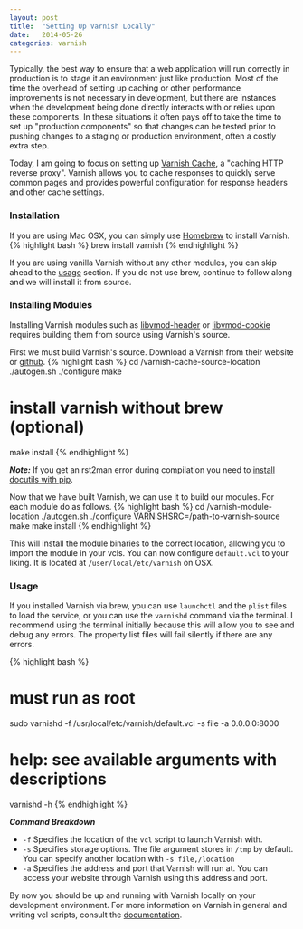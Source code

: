 ```yaml
---
layout: post
title:  "Setting Up Varnish Locally"
date:   2014-05-26
categories: varnish
---
```


Typically, the best way to ensure that a web application will run correctly in production is to
stage it an environment just like production. Most of the time the overhead of setting up caching or other
performance improvements is not necessary in development, but there are instances when the development
being done directly interacts with or relies upon these components. In these situations it often pays off
to take the time to set up "production components" so that changes can be tested prior to pushing changes
to a staging or production environment, often a costly extra step.

Today, I am going to focus on setting up [Varnish Cache](https://www.varnish-cache.org), a
"caching HTTP reverse proxy". Varnish allows you to cache responses to quickly serve common pages and
provides powerful configuration for response headers and other cache settings.

### Installation

If you are using Mac OSX, you can simply use [Homebrew](http://brew.sh/) to install Varnish.
{% highlight bash %}
brew install varnish
{% endhighlight %}

If you are using vanilla Varnish without any other modules, you can skip ahead to the [usage](#usage) section.
If you do not use brew, continue to follow along and we will install it from source.

### Installing Modules

Installing Varnish modules such as [libvmod-header](https://github.com/varnish/libvmod-header) or
[libvmod-cookie](https://github.com/lkarsten/libvmod-cookie) requires building them from source
using Varnish's source.

First we must build Varnish's source. Download a Varnish from their website or [github](https://github.com/varnish/Varnish-Cache).
{% highlight bash %}
cd /varnish-cache-source-location
./autogen.sh
./configure
make

# install varnish without brew (optional)
make install
{% endhighlight %}

***Note:*** If you get an rst2man error during compilation you need to [install docutils with pip](http://stackoverflow.com/a/12813081).

Now that we have built Varnish, we can use it to build our modules. For each module do as follows.
{% highlight bash %}
cd /varnish-module-location
./autogen.sh
./configure VARNISHSRC=/path-to-varnish-source
make
make install
{% endhighlight %}

This will install the module binaries to the correct location, allowing you to import the module
in your vcls. You can now configure `default.vcl` to your liking. It is located at
`/user/local/etc/varnish` on OSX.

### Usage

If you installed Varnish via brew, you can use `launchctl` and the `plist` files to load the
service, or you can use the `varnishd` command via the terminal. I recommend using the terminal initially
because this will allow you to see and debug any errors. The property list files will fail silently if there
are any errors.

{% highlight bash %}
# must run as root
sudo varnishd -f /usr/local/etc/varnish/default.vcl -s file -a 0.0.0.0:8000
# help: see available arguments with descriptions
varnishd -h
{% endhighlight %}

***Command Breakdown***

* `-f` Specifies the location of the `vcl` script to launch Varnish with.
* `-s` Specifies storage options. The file argument stores in `/tmp` by default. You can
specify another location with `-s file,/location`
* `-a` Specifies the address and port that Varnish will run at. You can access your website
through Varnish using this address and port.

By now you should be up and running with Varnish locally on your development environment.
For more information on Varnish in general and writing vcl scripts, consult the
[documentation](https://www.varnish-cache.org/docs).
